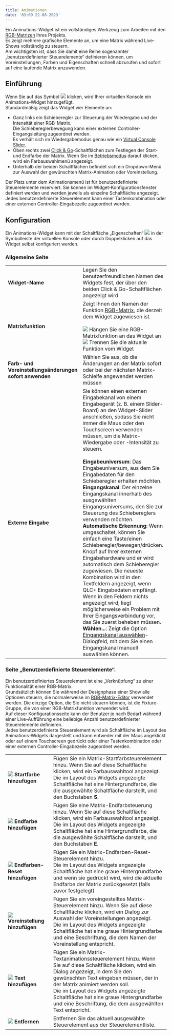 ```yaml
---
title: Animationen
date: '03:09 22-08-2023'
---
```


Ein Animations-Widget ist ein vollständiges Werkzeug zum Arbeiten mit den [RGB-Matrizen](/basics/glossary-and-concepts#rgb-matrix) Ihres Projekts.  
Es zeigt mehrere grafische Elemente an, um eine Matrix während Live-Shows vollständig zu steuern.  
Am wichtigsten ist, dass Sie damit eine Reihe sogenannter „benutzerdefinierter Steuerelemente“ definieren können, um Voreinstellungen, Farben und Eigenschaften schnell abzurufen und sofort auf eine laufende Matrix anzuwenden.

Einführung
------------

Wenn Sie auf das Symbol ![](/basics/animation.png) klicken, wird Ihrer virtuellen Konsole ein Animations-Widget hinzugefügt.  
Standardmäßig zeigt das Widget vier Elemente an:

* Ganz links ein Schieberegler zur Steuerung der Wiedergabe und der Intensität einer RGB-Matrix.  
    Die Schiebereglerbewegung kann einer externen Controller-Eingangsleitung zugeordnet werden.  
    Es verhält sich im Wiedergabemodus genau wie ein [Virtual Console Slider](../slider).
* Oben rechts zwei [Click & Go](/basics/glossary-and-concepts#click-and-go)-Schaltflächen zum Festlegen der Start- und Endfarbe der Matrix. Wenn Sie im [Betriebsmodus](/basics/glossary-and-concepts#modi) darauf klicken, wird ein Farbauswahlmenü angezeigt.
* Unterhalb der beiden Schaltflächen befindet sich ein Dropdown-Menü zur Auswahl der gewünschten Matrix-Animation oder Voreinstellung.

Der Platz unter dem Animationsmenü ist für benutzerdefinierte Steuerelemente reserviert. Sie können im Widget-Konfigurationsfenster definiert werden und werden jeweils als einzelne Schaltfläche angezeigt.  
Jedes benutzerdefinierte Steuerelement kann einer Tastenkombination oder einer externen Controller-Eingabezeile zugeordnet werden.

Konfiguration
-------------

Ein Animations-Widget kann mit der Schaltfläche „Eigenschaften“ ![](/basics/edit.png) in der Symbolleiste der virtuellen Konsole oder durch Doppelklicken auf das Widget selbst konfiguriert werden.

### Allgemeine Seite

|     |     |
| --- | --- |
| **Widget-Name** | Legen Sie den benutzerfreundlichen Namen des Widgets fest, der über den beiden Click & Go-Schaltflächen angezeigt wird |
| **Matrixfunktion** | Zeigt Ihnen den Namen der Funktion [RGB-Matrix](/basics/glossary-and-concepts#rgb-matrix), die derzeit dem Widget zugewiesen ist.<br><br>![](/basics/attach.png) Hängen Sie eine RGB-Matrixfunktion an das Widget an <br>![](/basics/detach.png) Trennen Sie die aktuelle Funktion vom Widget |
| **Farb- und Voreinstellungsänderungen sofort anwenden** | Wählen Sie aus, ob die Änderungen an der Matrix sofort oder bei der nächsten Matrix-Schleife angewendet werden müssen |
| **Externe Eingabe** | Sie können einen externen Eingabekanal von einem Eingabegerät (z. B. einem Slider-Board) an den Widget-Slider anschließen, sodass Sie nicht immer die Maus oder den Touchscreen verwenden müssen, um die Matrix-Wiedergabe oder -Intensität zu steuern.<br><br> **Eingabeuniversum**: Das Eingabeuniversum, aus dem Sie Eingabedaten für den Schieberegler erhalten möchten.<br>**Eingangskanal**: Der einzelne Eingangskanal innerhalb des ausgewählten Eingangsuniversums, den Sie zur Steuerung des Schiebereglers verwenden möchten.<br>**Automatische Erkennung**: Wenn umgeschaltet, können Sie einfach eine Taste/einen Schieberegler/bewegen/drücken. Knopf auf Ihrer externen Eingabehardware und er wird automatisch dem Schieberegler zugewiesen. Die neueste Kombination wird in den Textfeldern angezeigt, wenn QLC+ Eingabedaten empfängt. Wenn in den Feldern nichts angezeigt wird, liegt möglicherweise ein Problem mit Ihrer Eingangsverbindung vor, das Sie zuerst beheben müssen.<br>**Wählen...**: Zeigt die Option [Eingangskanal auswählen](../select-input-channel)-Dialogfeld, mit dem Sie einen Eingangskanal manuell auswählen können. |

### Seite „Benutzerdefinierte Steuerelemente“.

Ein benutzerdefiniertes Steuerelement ist eine „Verknüpfung“ zu einer Funktionalität einer RGB-Matrix.  
Grundsätzlich können Sie während der Designphase einer Show alle Optionen steuern, die normalerweise im [RGB-Matrix-Editor](/function-manager/rgb-matrix-editor) verwendet werden. Die einzige Option, die Sie nicht steuern können, ist die Fixture-Gruppe, die von einer RGB-Matrixfunktion verwendet wird.  
Auf dieser Konfigurationsseite kann der Benutzer je nach Bedarf während einer Live-Aufführung eine beliebige Anzahl benutzerdefinierter Steuerelemente definieren.  
Jedes benutzerdefinierte Steuerelement wird als Schaltfläche im Layout des Animations-Widgets dargestellt und kann entweder mit der Maus angeklickt oder auf einem Touchscreen gedrückt oder einer Tastenkombination oder einer externen Controller-Eingabezeile zugeordnet werden.

|     |     |
| --- | --- |
| **![](/basics/color.png) Startfarbe hinzufügen** | Fügen Sie ein Matrix-Startfarbsteuerelement hinzu. Wenn Sie auf diese Schaltfläche klicken, wird ein Farbauswahltool angezeigt.  <br>Die im Layout des Widgets angezeigte Schaltfläche hat eine Hintergrundfarbe, die die ausgewählte Schaltfläche darstellt, und den Buchstaben **S**. |
| **![](/basics/color.png) Endfarbe hinzufügen** | Fügen Sie eine Matrix-Endfarbsteuerung hinzu. Wenn Sie auf diese Schaltfläche klicken, wird ein Farbauswahltool angezeigt.  <br>Die im Layout des Widgets angezeigte Schaltfläche hat eine Hintergrundfarbe, die die ausgewählte Schaltfläche darstellt, und den Buchstaben **E**. |
| **![](/basics/fileclose.png) Endfarben-Reset hinzufügen** | Fügen Sie ein Matrix-Endfarben-Reset-Steuerelement hinzu.  <br>Die im Layout des Widgets angezeigte Schaltfläche hat eine graue Hintergrundfarbe und wenn sie gedrückt wird, wird die aktuelle Endfarbe der Matrix zurückgesetzt (falls zuvor festgelegt) |
| **![](/basics/script.png) Voreinstellung hinzufügen** | Fügen Sie ein voreingestelltes Matrix-Steuerelement hinzu. Wenn Sie auf diese Schaltfläche klicken, wird ein Dialog zur Auswahl der Voreinstellungen angezeigt.  <br>Die im Layout des Widgets angezeigte Schaltfläche hat eine graue Hintergrundfarbe und eine Beschriftung, die dem Namen der Voreinstellung entspricht. |
| **![](/basics/fonts.png) Text hinzufügen** | Fügen Sie ein Matrix-Textanimationssteuerelement hinzu. Wenn Sie auf diese Schaltfläche klicken, wird ein Dialog angezeigt, in dem Sie den gewünschten Text eingeben müssen, der in der Matrix animiert werden soll.  <br>Die im Layout des Widgets angezeigte Schaltfläche hat eine graue Hintergrundfarbe und eine Beschriftung, die dem ausgewählten Text entspricht. |
| **![](/basics/edit_remove.png) Entfernen** | Entfernen Sie das aktuell ausgewählte Steuerelement aus der Steuerelementliste. |